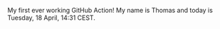 My first ever working GitHub Action!
My name is Thomas and today is Tuesday, 18 April, 14:31 CEST. 
